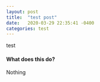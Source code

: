 ```yaml
---
layout: post
title:  "test post"
date:   2020-03-29 22:35:41 -0400
categories: test
---
```

test
#### What does this do?
Nothing